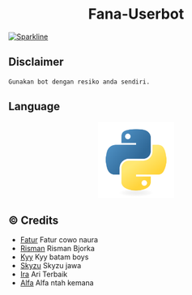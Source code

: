 <h1 align="center">Fana-Userbot</h1>

[![Sparkline](https://stars.medv.io/fatur285/Fana-Userbot.svg)](https://stars.medv.io/fatur285/Fana-Userbot)

<h2 align="left">Disclaimer</h3>

```
Gunakan bot dengan resiko anda sendiri.
```

## Language
<p align="center"> 
<a 
href="https://www.python.org" target="_blank"> <img 
src="https://raw.githubusercontent.com/devicons/devicon/master/icons/python/python-original.svg" alt="python" width="150" height="150"/> 
</a> </p>

## © Credits

*   [Fatur](https://github.com/fatur285) Fatur cowo naura
*   [Risman](https://github.com/mrismanaziz) Risman Bjorka
*   [Kyy](https://github.com/muhammadrizky16) Kyy batam boys
*   [Skyzu](https://github.com/Skyzu) Skyzu jawa
*   [Ira](https://github.com/zigaz23) Ari Terbaik
*   [Alfa](https://github.com/CoeF) Alfa ntah kemana
